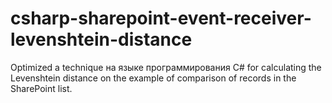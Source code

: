 # csharp-sharepoint-event-receiver-levenshtein-distance
Optimized a technique на языке программирования C# for calculating the Levenshtein distance on the example of comparison of records in the SharePoint list.
